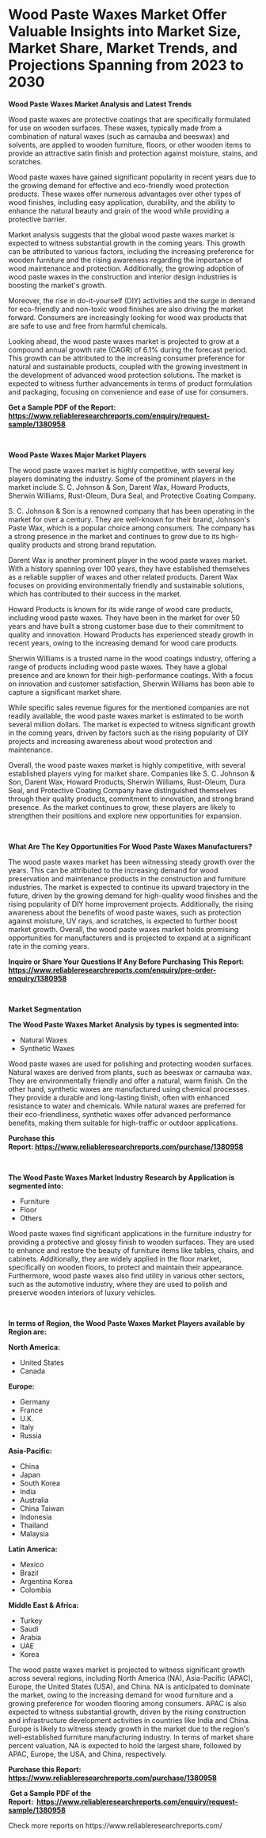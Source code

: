 <p><h1>Wood Paste Waxes Market Offer Valuable Insights into Market Size, Market Share, Market Trends, and Projections Spanning from 2023 to 2030</h1></p><p><strong>Wood Paste Waxes Market Analysis and Latest Trends</strong></p>
<p><p>Wood paste waxes are protective coatings that are specifically formulated for use on wooden surfaces. These waxes, typically made from a combination of natural waxes (such as carnauba and beeswax) and solvents, are applied to wooden furniture, floors, or other wooden items to provide an attractive satin finish and protection against moisture, stains, and scratches.</p><p>Wood paste waxes have gained significant popularity in recent years due to the growing demand for effective and eco-friendly wood protection products. These waxes offer numerous advantages over other types of wood finishes, including easy application, durability, and the ability to enhance the natural beauty and grain of the wood while providing a protective barrier.</p><p>Market analysis suggests that the global wood paste waxes market is expected to witness substantial growth in the coming years. This growth can be attributed to various factors, including the increasing preference for wooden furniture and the rising awareness regarding the importance of wood maintenance and protection. Additionally, the growing adoption of wood paste waxes in the construction and interior design industries is boosting the market's growth.</p><p>Moreover, the rise in do-it-yourself (DIY) activities and the surge in demand for eco-friendly and non-toxic wood finishes are also driving the market forward. Consumers are increasingly looking for wood wax products that are safe to use and free from harmful chemicals.</p><p>Looking ahead, the wood paste waxes market is projected to grow at a compound annual growth rate (CAGR) of 6.1% during the forecast period. This growth can be attributed to the increasing consumer preference for natural and sustainable products, coupled with the growing investment in the development of advanced wood protection solutions. The market is expected to witness further advancements in terms of product formulation and packaging, focusing on convenience and ease of use for consumers.</p></p>
<p><strong>Get a Sample PDF of the Report:&nbsp; <a href="https://www.reliableresearchreports.com/enquiry/request-sample/1380958">https://www.reliableresearchreports.com/enquiry/request-sample/1380958</a></strong></p>
<p>&nbsp;</p>
<p><strong>Wood Paste Waxes Major Market Players</strong></p>
<p><p>The wood paste waxes market is highly competitive, with several key players dominating the industry. Some of the prominent players in the market include S. C. Johnson & Son, Darent Wax, Howard Products, Sherwin Williams, Rust-Oleum, Dura Seal, and Protective Coating Company.</p><p>S. C. Johnson & Son is a renowned company that has been operating in the market for over a century. They are well-known for their brand, Johnson's Paste Wax, which is a popular choice among consumers. The company has a strong presence in the market and continues to grow due to its high-quality products and strong brand reputation.</p><p>Darent Wax is another prominent player in the wood paste waxes market. With a history spanning over 100 years, they have established themselves as a reliable supplier of waxes and other related products. Darent Wax focuses on providing environmentally friendly and sustainable solutions, which has contributed to their success in the market.</p><p>Howard Products is known for its wide range of wood care products, including wood paste waxes. They have been in the market for over 50 years and have built a strong customer base due to their commitment to quality and innovation. Howard Products has experienced steady growth in recent years, owing to the increasing demand for wood care products.</p><p>Sherwin Williams is a trusted name in the wood coatings industry, offering a range of products including wood paste waxes. They have a global presence and are known for their high-performance coatings. With a focus on innovation and customer satisfaction, Sherwin Williams has been able to capture a significant market share.</p><p>While specific sales revenue figures for the mentioned companies are not readily available, the wood paste waxes market is estimated to be worth several million dollars. The market is expected to witness significant growth in the coming years, driven by factors such as the rising popularity of DIY projects and increasing awareness about wood protection and maintenance.</p><p>Overall, the wood paste waxes market is highly competitive, with several established players vying for market share. Companies like S. C. Johnson & Son, Darent Wax, Howard Products, Sherwin Williams, Rust-Oleum, Dura Seal, and Protective Coating Company have distinguished themselves through their quality products, commitment to innovation, and strong brand presence. As the market continues to grow, these players are likely to strengthen their positions and explore new opportunities for expansion.</p></p>
<p>&nbsp;</p>
<p><strong>What Are The Key Opportunities For Wood Paste Waxes Manufacturers?</strong></p>
<p><p>The wood paste waxes market has been witnessing steady growth over the years. This can be attributed to the increasing demand for wood preservation and maintenance products in the construction and furniture industries. The market is expected to continue its upward trajectory in the future, driven by the growing demand for high-quality wood finishes and the rising popularity of DIY home improvement projects. Additionally, the rising awareness about the benefits of wood paste waxes, such as protection against moisture, UV rays, and scratches, is expected to further boost market growth. Overall, the wood paste waxes market holds promising opportunities for manufacturers and is projected to expand at a significant rate in the coming years.</p></p>
<p><strong>Inquire or Share Your Questions If Any Before Purchasing This Report: <a href="https://www.reliableresearchreports.com/enquiry/pre-order-enquiry/1380958">https://www.reliableresearchreports.com/enquiry/pre-order-enquiry/1380958</a></strong></p>
<p>&nbsp;</p>
<p><strong>Market Segmentation</strong></p>
<p><strong>The Wood Paste Waxes Market Analysis by types is segmented into:</strong></p>
<p><ul><li>Natural Waxes</li><li>Synthetic Waxes</li></ul></p>
<p><p>Wood paste waxes are used for polishing and protecting wooden surfaces. Natural waxes are derived from plants, such as beeswax or carnauba wax. They are environmentally friendly and offer a natural, warm finish. On the other hand, synthetic waxes are manufactured using chemical processes. They provide a durable and long-lasting finish, often with enhanced resistance to water and chemicals. While natural waxes are preferred for their eco-friendliness, synthetic waxes offer advanced performance benefits, making them suitable for high-traffic or outdoor applications.</p></p>
<p><strong>Purchase this Report:&nbsp;<a href="https://www.reliableresearchreports.com/purchase/1380958">https://www.reliableresearchreports.com/purchase/1380958</a></strong></p>
<p>&nbsp;</p>
<p><strong>The Wood Paste Waxes Market Industry Research by Application is segmented into:</strong></p>
<p><ul><li>Furniture</li><li>Floor</li><li>Others</li></ul></p>
<p><p>Wood paste waxes find significant applications in the furniture industry for providing a protective and glossy finish to wooden surfaces. They are used to enhance and restore the beauty of furniture items like tables, chairs, and cabinets. Additionally, they are widely applied in the floor market, specifically on wooden floors, to protect and maintain their appearance. Furthermore, wood paste waxes also find utility in various other sectors, such as the automotive industry, where they are used to polish and preserve wooden interiors of luxury vehicles.</p></p>
<p>&nbsp;</p>
<p><strong>In terms of Region, the Wood Paste Waxes Market Players available by Region are:</strong></p>
<p>
    <p> <strong> North America: </strong>
        <ul>
            <li>United States</li>
            <li>Canada</li>
        </ul>
        </p> 
    <p> <strong> Europe: </strong>
        <ul>
            <li>Germany</li>
            <li>France</li>
            <li>U.K.</li>
            <li>Italy</li>
            <li>Russia</li>
        </ul>
        </p> 
    <p> <strong> Asia-Pacific: </strong>
        <ul>
            <li>China</li>
            <li>Japan</li>
            <li>South Korea</li>
            <li>India</li>
            <li>Australia</li>
            <li>China Taiwan</li>
            <li>Indonesia</li>
            <li>Thailand</li>
            <li>Malaysia</li>
        </ul>
        </p> 
    <p> <strong> Latin America: </strong>
        <ul>
            <li>Mexico</li>
            <li>Brazil</li>
            <li>Argentina Korea</li>
            <li>Colombia</li>
        </ul>
        </p> 
    <p> <strong> Middle East & Africa: </strong>
        <ul>
            <li>Turkey</li>
            <li>Saudi</li>
            <li>Arabia</li>
            <li>UAE</li>
            <li>Korea</li>
        </ul>
    </p>
    </p>
<p><p>The wood paste waxes market is projected to witness significant growth across several regions, including North America (NA), Asia-Pacific (APAC), Europe, the United States (USA), and China. NA is anticipated to dominate the market, owing to the increasing demand for wood furniture and a growing preference for wooden flooring among consumers. APAC is also expected to witness substantial growth, driven by the rising construction and infrastructure development activities in countries like India and China. Europe is likely to witness steady growth in the market due to the region's well-established furniture manufacturing industry. In terms of market share percent valuation, NA is expected to hold the largest share, followed by APAC, Europe, the USA, and China, respectively.</p></p>
<p><strong>Purchase this Report: <a href="https://www.reliableresearchreports.com/purchase/1380958">https://www.reliableresearchreports.com/purchase/1380958</a></strong></p>
<p>&nbsp;<strong>Get a Sample PDF of the Report:&nbsp;&nbsp;<a href="https://www.reliableresearchreports.com/enquiry/request-sample/1380958">https://www.reliableresearchreports.com/enquiry/request-sample/1380958</a></strong></p>
<p><strong></strong></p>
<p>Check more reports on https://www.reliableresearchreports.com/</p>